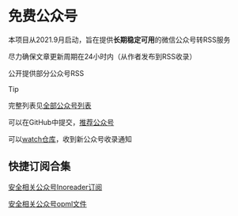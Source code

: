 # 免费公众号

本项目从2021.9月启动，旨在提供**长期稳定可用**的微信公众号转RSS服务

尽力确保文章更新周期在24小时内（从作者发布到RSS收录）

公开提供部分公众号RSS

> [!TIP]
> 完整列表见[全部公众号列表](./all)

可以在GitHub中提交，[推荐公众号](https://github.com/ttttmr/wechat2rss/issues)

可以[watch仓库](https://github.com/ttttmr/Wechat2RSS)，收到新公众号收录通知

## 快捷订阅合集

[安全相关公众号Inoreader订阅](https://www.inoreader.com/bundle/0014cd641489)

[安全相关公众号opml文件](https://wechat2rss.xlab.app/opml/sec.opml)
